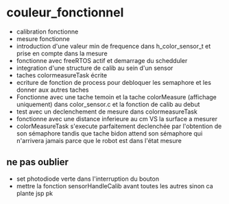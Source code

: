 # couleur_fonctionnel
- calibration fonctionne
- mesure fonctionne
- introduction d'une valeur min de frequence dans h_color_sensor_t et prise en compte dans la mesure
- fonctionne avec freeRTOS actif et demarrage du schedduler
- integration d'une structure de calib au sein d'un sensor
- taches colormeasureTask écrite
- ecriture de fonction de process pour debloquer les semaphore et les donner aux autres taches
- Fonctionne avec une tache temoin et la tache colorMeasure (affichage uniquement) dans color_sensor.c et la fonction de calib au debut
- test avec un declenchement de mesure dans colormeasureTask 
- fonctionne avec une distance inferieure au cm VS la surface a mesurer
- colorMeasureTask s'execute parfaitement declenchée par l'obtention de son sémaphore tandis que tache bidon attend son sémaphore qui n'arrivera jamais parce que le robot est dans l'état mesure   

## ne pas oublier 
- set photodiode verte dans l'interruption du bouton
- mettre la fonction sensorHandleCalib avant toutes les autres sinon ca plante jsp pk
